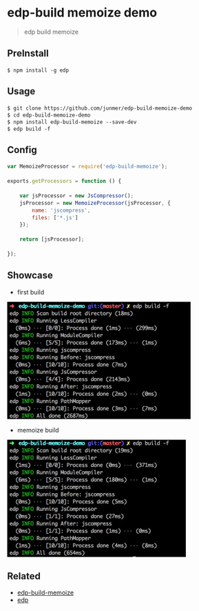 # edp-build memoize demo

> edp build memoize

## PreInstall

```
$ npm install -g edp
```

## Usage

```
$ git clone https://github.com/junmer/edp-build-memoize-demo
$ cd edp-build-memoize-demo
$ npm install edp-build-memoize --save-dev
$ edp build -f
```

## Config

```js
var MemoizeProcessor = require('edp-build-memoize');

exports.getProcessors = function () {

    var jsProcessor = new JsCompressor();
    jsProcessor = new MemoizeProcessor(jsProcessor, {
        name: 'jscompress',
        files: ['*.js']
    });

    return [jsProcessor];

});
```

## Showcase

- first build

![first build](./doc/1.png)

- memoize build

![memoize build](./doc/2.png)

## Related

- [edp-build-memoize](https://github.com/junmer/edp-build-memoize)
- [edp](https://github.com/ecomfe/edp)
